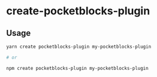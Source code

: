 # create-pocketblocks-plugin

## Usage

```bash
yarn create pocketblocks-plugin my-pocketblocks-plugin

# or

npm create pocketblocks-plugin my-pocketblocks-plugin
```
